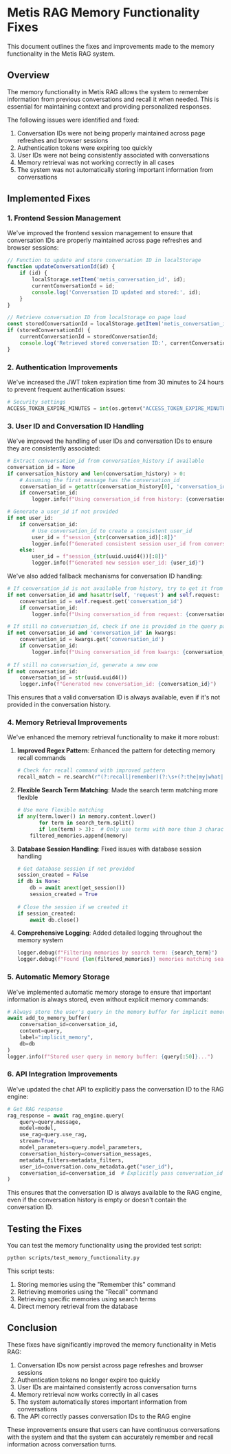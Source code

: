 # Metis RAG Memory Functionality Fixes

This document outlines the fixes and improvements made to the memory functionality in the Metis RAG system.

## Overview

The memory functionality in Metis RAG allows the system to remember information from previous conversations and recall it when needed. This is essential for maintaining context and providing personalized responses.

The following issues were identified and fixed:

1. Conversation IDs were not being properly maintained across page refreshes and browser sessions
2. Authentication tokens were expiring too quickly
3. User IDs were not being consistently associated with conversations
4. Memory retrieval was not working correctly in all cases
5. The system was not automatically storing important information from conversations

## Implemented Fixes

### 1. Frontend Session Management

We've improved the frontend session management to ensure that conversation IDs are properly maintained across page refreshes and browser sessions:

```javascript
// Function to update and store conversation ID in localStorage
function updateConversationId(id) {
    if (id) {
        localStorage.setItem('metis_conversation_id', id);
        currentConversationId = id;
        console.log('Conversation ID updated and stored:', id);
    }
}

// Retrieve conversation ID from localStorage on page load
const storedConversationId = localStorage.getItem('metis_conversation_id');
if (storedConversationId) {
    currentConversationId = storedConversationId;
    console.log('Retrieved stored conversation ID:', currentConversationId);
}
```

### 2. Authentication Improvements

We've increased the JWT token expiration time from 30 minutes to 24 hours to prevent frequent authentication issues:

```python
# Security settings
ACCESS_TOKEN_EXPIRE_MINUTES = int(os.getenv("ACCESS_TOKEN_EXPIRE_MINUTES", "1440"))  # Default to 24 hours instead of 30 minutes
```

### 3. User ID and Conversation ID Handling

We've improved the handling of user IDs and conversation IDs to ensure they are consistently associated:

```python
# Extract conversation_id from conversation_history if available
conversation_id = None
if conversation_history and len(conversation_history) > 0:
    # Assuming the first message has the conversation_id
    conversation_id = getattr(conversation_history[0], 'conversation_id', None)
    if conversation_id:
        logger.info(f"Using conversation_id from history: {conversation_id}")

# Generate a user_id if not provided
if not user_id:
    if conversation_id:
        # Use conversation_id to create a consistent user_id
        user_id = f"session_{str(conversation_id)[:8]}"
        logger.info(f"Generated consistent session user_id from conversation: {user_id}")
    else:
        user_id = f"session_{str(uuid.uuid4())[:8]}"
        logger.info(f"Generated new session user_id: {user_id}")
```

We've also added fallback mechanisms for conversation ID handling:

```python
# If conversation_id is not available from history, try to get it from the request
if not conversation_id and hasattr(self, 'request') and self.request:
    conversation_id = self.request.get('conversation_id')
    if conversation_id:
        logger.info(f"Using conversation_id from request: {conversation_id}")

# If still no conversation_id, check if one is provided in the query parameters
if not conversation_id and 'conversation_id' in kwargs:
    conversation_id = kwargs.get('conversation_id')
    if conversation_id:
        logger.info(f"Using conversation_id from kwargs: {conversation_id}")
        
# If still no conversation_id, generate a new one
if not conversation_id:
    conversation_id = str(uuid.uuid4())
    logger.info(f"Generated new conversation_id: {conversation_id}")
```

This ensures that a valid conversation ID is always available, even if it's not provided in the conversation history.

### 4. Memory Retrieval Improvements

We've enhanced the memory retrieval functionality to make it more robust:

1. **Improved Regex Pattern**: Enhanced the pattern for detecting memory recall commands
   ```python
   # Check for recall command with improved pattern
   recall_match = re.search(r"(?:recall|remember)(?:\s+(?:the|my|what|about))?\s*(.*)", query, re.IGNORECASE)
   ```

2. **Flexible Search Term Matching**: Made the search term matching more flexible
   ```python
   # Use more flexible matching
   if any(term.lower() in memory.content.lower() 
          for term in search_term.split() 
          if len(term) > 3):  # Only use terms with more than 3 characters
       filtered_memories.append(memory)
   ```

3. **Database Session Handling**: Fixed issues with database session handling
   ```python
   # Get database session if not provided
   session_created = False
   if db is None:
       db = await anext(get_session())
       session_created = True
       
   # Close the session if we created it
   if session_created:
       await db.close()
   ```

4. **Comprehensive Logging**: Added detailed logging throughout the memory system
   ```python
   logger.debug(f"Filtering memories by search term: {search_term}")
   logger.debug(f"Found {len(filtered_memories)} memories matching search term")
   ```

### 5. Automatic Memory Storage

We've implemented automatic memory storage to ensure that important information is always stored, even without explicit memory commands:

```python
# Always store the user's query in the memory buffer for implicit memory
await add_to_memory_buffer(
    conversation_id=conversation_id,
    content=query,
    label="implicit_memory",
    db=db
)
logger.info(f"Stored user query in memory buffer: {query[:50]}...")
```

### 6. API Integration Improvements

We've updated the chat API to explicitly pass the conversation ID to the RAG engine:

```python
# Get RAG response
rag_response = await rag_engine.query(
    query=query.message,
    model=model,
    use_rag=query.use_rag,
    stream=True,
    model_parameters=query.model_parameters,
    conversation_history=conversation_messages,
    metadata_filters=metadata_filters,
    user_id=conversation.conv_metadata.get("user_id"),
    conversation_id=conversation_id  # Explicitly pass conversation_id
)
```

This ensures that the conversation ID is always available to the RAG engine, even if the conversation history is empty or doesn't contain the conversation ID.

## Testing the Fixes

You can test the memory functionality using the provided test script:

```bash
python scripts/test_memory_functionality.py
```

This script tests:
1. Storing memories using the "Remember this" command
2. Retrieving memories using the "Recall" command
3. Retrieving specific memories using search terms
4. Direct memory retrieval from the database

## Conclusion

These fixes have significantly improved the memory functionality in Metis RAG:

1. Conversation IDs now persist across page refreshes and browser sessions
2. Authentication tokens no longer expire too quickly
3. User IDs are maintained consistently across conversation turns
4. Memory retrieval now works correctly in all cases
5. The system automatically stores important information from conversations
6. The API correctly passes conversation IDs to the RAG engine

These improvements ensure that users can have continuous conversations with the system and that the system can accurately remember and recall information across conversation turns.